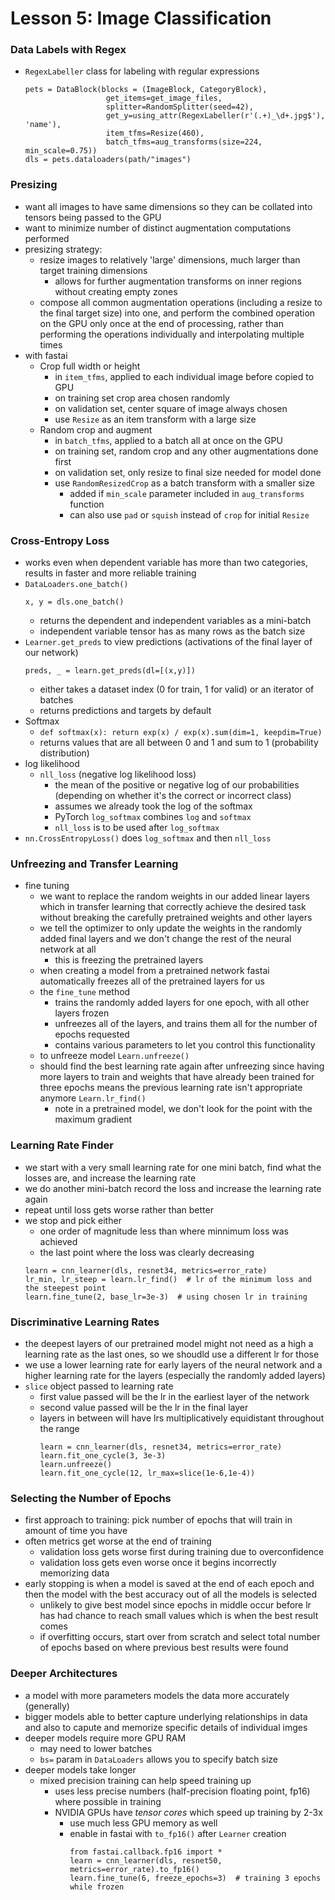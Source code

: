 # Lesson 5: Image Classification
### Data Labels with Regex
- `RegexLabeller` class for labeling with regular expressions
  ```
  pets = DataBlock(blocks = (ImageBlock, CategoryBlock),
                    get_items=get_image_files,
                    splitter=RandomSplitter(seed=42),
                    get_y=using_attr(RegexLabeller(r'(.+)_\d+.jpg$'), 'name'),
                    item_tfms=Resize(460),
                    batch_tfms=aug_transforms(size=224, min_scale=0.75))
  dls = pets.dataloaders(path/"images")
  ```
### Presizing
- want all images to have same dimensions so they can be collated into tensors being passed to the GPU
- want to minimize number of distinct augmentation computations performed
- presizing strategy:
  - resize images to relatively 'large' dimensions, much larger than target training dimensions
    - allows for further augmentation transforms on inner regions without creating empty zones
  - compose all common augmentation operations (including a resize to the final target size) into one, and perform the combined operation on the GPU only once at the end of processing, rather than performing the operations individually and interpolating multiple times
- with fastai
  - Crop full width or height
    - in `item_tfms`, applied to each individual image before copied to GPU
    - on training set crop area chosen randomly
    - on validation set, center square of image always chosen
    - use `Resize` as an item transform with a large size
  - Random crop and augment
    - in `batch_tfms`, applied to a batch all at once on the GPU
    - on training set, random crop and any other augmentations done first
    - on validation set, only resize to final size needed for model done
    - use `RandomResizedCrop` as a batch transform with a smaller size
      - added if `min_scale` parameter included in `aug_transforms` function
      - can also use `pad` or `squish` instead of `crop` for initial `Resize`

### Cross-Entropy Loss
- works even when dependent variable has more than two categories, results in faster and more reliable training
- `DataLoaders.one_batch()`
  ```
  x, y = dls.one_batch()
  ```
  - returns the dependent and independent variables as a mini-batch
  - independent variable tensor has as many rows as the batch size
- `Learner.get_preds` to view predictions (activations of the final layer of our network)
  ```
  preds, _ = learn.get_preds(dl=[(x,y)])
  ```
  - either takes a dataset index (0 for train, 1 for valid) or an iterator of batches
  - returns predictions and targets by default
- Softmax
  - `def softmax(x): return exp(x) / exp(x).sum(dim=1, keepdim=True)`
  - returns values that are all between 0 and 1 and sum to 1 (probability distribution)
- log likelihood
  - `nll_loss` (negative log likelihood loss)
    - the mean of the positive or negative log of our probabilities (depending on whether it's the correct or incorrect class)
    - assumes we already took the log of the softmax
    - PyTorch `log_softmax` combines `log` and `softmax`
    - `nll_loss` is to be used after `log_softmax`
- `nn.CrossEntropyLoss()` does `log_softmax` and then `nll_loss`

### Unfreezing and Transfer Learning
- fine tuning
  - we want to replace the random weights in our added linear layers which in transfer learning that correctly achieve the desired task without breaking the carefully pretrained weights and other layers
  - we tell the optimizer to only update the weights in the randomly added final layers and we don't change the rest of the neural network at all 
    - this is freezing the pretrained layers
  - when creating a model from a pretrained network fastai automatically freezes all of the pretrained layers for us
  - the `fine_tune` method
    - trains the randomly added layers for one epoch, with all other layers frozen
    - unfreezes all of the layers, and trains them all for the number of epochs requested
    - contains various parameters to let you control this functionality
  - to unfreeze model `Learn.unfreeze()`
  - should find the best learning rate again after unfreezing since having more layers to train and weights that have already been trained for three epochs means the previous learning rate isn't appropriate anymore `Learn.lr_find()`
    - note in a pretrained model, we don't look for the point with the maximum gradient
    
### Learning Rate Finder
- we start with a very small learning rate for one mini batch, find what the losses are, and increase the learning rate
- we do another mini-batch record the loss and increase the learning rate again
- repeat until loss gets worse rather than better
- we stop and pick either
  - one order of magnitude less than where minnimum loss was achieved
  - the last point where the loss was clearly decreasing
  ```
  learn = cnn_learner(dls, resnet34, metrics=error_rate)
  lr_min, lr_steep = learn.lr_find()  # lr of the minimum loss and the steepest point
  learn.fine_tune(2, base_lr=3e-3)  # using chosen lr in training
  ```
  

### Discriminative Learning Rates
- the deepest layers of our pretrained model might not need as a high a learning rate as the last ones, so we shoudld use a different lr for those
- we use a lower learning rate for early layers of the neural network and a higher learning rate for the layers (especially the randomly added layers)
- `slice` object passed to learning rate
  - first value passed will be the lr in the earliest layer of the network
  - second value passed will be the lr in the final layer
  - layers in between will have lrs multiplicatively equidistant throughout the range
    ```
    learn = cnn_learner(dls, resnet34, metrics=error_rate)
    learn.fit_one_cycle(3, 3e-3)
    learn.unfreeze()
    learn.fit_one_cycle(12, lr_max=slice(1e-6,1e-4))
    ```

### Selecting the Number of Epochs
- first approach to training: pick number of epochs that will train in amount of time you have
- often metrics get worse at the end of training
  - validation loss gets worse first during training due to overconfidence
  - validation loss gets even worse once it begins incorrectly memorizing data
- early stopping is when a model is saved at the end of each epoch and then the model with the best accuracy out of all the models is selected
  - unlikely to give best model since epochs in middle occur before lr has had chance to reach small values which is when the best result comes
  - if overfitting occurs, start over from scratch and select total number of epochs based on where previous best results were found

### Deeper Architectures
- a model with more parameters models the data more accurately (generally)
- bigger models able to better capture underlying relationships in data and also to capute and memorize specific details of individual imges
- deeper models require more GPU RAM
  - may need to lower batches
  - `bs=` param in `DataLoaders` allows you to specify batch size
- deeper models take longer
  - mixed precision training can help speed training up
    - uses less precise numbers (half-precision floating point, fp16) where possible in training
    - NVIDIA GPUs have *tensor cores* which speed up training by 2-3x
      - use much less GPU memory as well
      - enable in fastai with `to_fp16()` after `Learner` creation
        ```
        from fastai.callback.fp16 import *
        learn = cnn_learner(dls, resnet50, metrics=error_rate).to_fp16()
        learn.fine_tune(6, freeze_epochs=3)  # training 3 epochs while frozen
        ```
        
    
    
    
    
    
    
    
    
    
    
